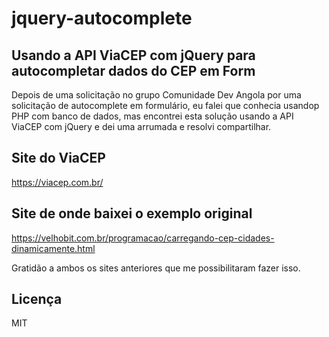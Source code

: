 # jquery-autocomplete

## Usando a API ViaCEP com jQuery para autocompletar dados do CEP em Form

Depois de uma solicitação no grupo Comunidade Dev Angola por uma solicitação de autocomplete em formulário, eu falei que conhecia usandop PHP com banco de dados, mas encontrei esta solução usando a API ViaCEP com jQuery e dei uma arrumada e resolvi compartilhar.

## Site do ViaCEP
https://viacep.com.br/

## Site de onde baixei o exemplo original
https://velhobit.com.br/programacao/carregando-cep-cidades-dinamicamente.html

Gratidão a ambos os sites anteriores que me possibilitaram fazer isso.

## Licença
MIT

